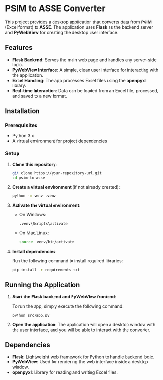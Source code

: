
# PSIM to ASSE Converter

This project provides a desktop application that converts data from **PSIM** (Excel format) to **ASSE**. The application uses **Flask** as the backend server and **PyWebView** for creating the desktop user interface.

## Features

- **Flask Backend**: Serves the main web page and handles any server-side logic.
- **PyWebView Interface**: A simple, clean user interface for interacting with the application.
- **Excel Handling**: The app processes Excel files using the **openpyxl** library.
- **Real-time Interaction**: Data can be loaded from an Excel file, processed, and saved to a new format.

## Installation

### Prerequisites

- Python 3.x
- A virtual environment for project dependencies

### Setup

1. **Clone this repository**:

    ```bash
    git clone https://your-repository-url.git
    cd psim-to-asse
    ```

2. **Create a virtual environment** (if not already created):

    ```bash
    python -m venv .venv
    ```

3. **Activate the virtual environment**:

    - On Windows:
      ```bash
      .venv\Scripts\activate
      ```
    - On Mac/Linux:
      ```bash
      source .venv/bin/activate
      ```

4. **Install dependencies**:

    Run the following command to install required libraries:

    ```bash
    pip install -r requirements.txt
    ```

## Running the Application

1. **Start the Flask backend and PyWebView frontend**:

    To run the app, simply execute the following command:

    ```bash
    python src/app.py
    ```

2. **Open the application**:
   The application will open a desktop window with the user interface, and you will be able to interact with the converter.

## Dependencies

- **Flask**: Lightweight web framework for Python to handle backend logic.
- **PyWebView**: Used for rendering the web interface inside a desktop window.
- **openpyxl**: Library for reading and writing Excel files.